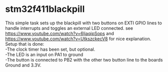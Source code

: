 # stm32f411blackpill
This simple task sets up the blackpill with two buttons on EXTI GPIO lines to handle interrupts and toggles an external LED connected. 
see https://www.youtube.com/watch?v=6IjaqipSops and https://www.youtube.com/watch?v=UtkszckecV8 for nice explanation. <br>
Setup that is done:<br>
-The clock timer has been set, but optional.<br>
-The LED is an input on PA1 to ground<br>
-The button is connected to PB2 with the other two button line to the boards Ground and 3.3V.<br>
